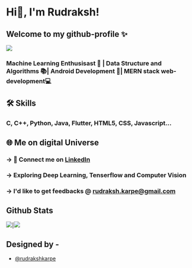  # Hi👋, I'm Rudraksh! 
 
 ##  Welcome to my github-profile ✨
<img src="https://i.ibb.co/sq0gvMm/4.png">
  
### Machine Learning Enthusisast 🎰 | Data Structure and Algorithms 📚| Android Development 📴| MERN stack web-development💻 


## 🛠 Skills

### C, C++, Python, Java, Flutter, HTML5, CSS, Javascript...

  
## 🌐 Me on digital Universe
 ### -> 🤝 Connect me on [LinkedIn](https://www.linkedin.com/in/rudraksh-karpe-78b45b1a7)

 ### -> Exploring **Deep Learning**, **Tenserflow** and **Computer Vision**
 
 ### -> I'd like to get feedbacks @ **rudraksh.karpe@gmail.com**


## Github Stats

<img src="https://github-readme-stats.vercel.app/api?username=rudrakshkarpe&&show_icons=true&count_private=true&theme=github_dark">|<img src="https://github-readme-streak-stats.herokuapp.com/?user=rudrakshkarpe&theme=blueberry_duo"/>


## Designed by -

- [@rudrakshkarpe](https://www.github.com/rudrakshkarpe)

  
